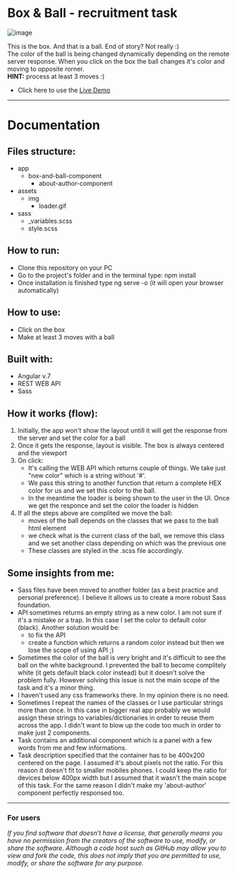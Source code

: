 <h1>Box & Ball - recruitment task</h1>

![image](https://user-images.githubusercontent.com/28759821/48978779-5e7e1900-f0b1-11e8-8c87-e04f99e8ff81.png)

<p>This is the box. And that is a ball. End of story? Not really :) </br>
The color of the ball is being changed dynamically depending on the remote server response. When you click on the box the ball changes it's color and moving to opposite rorner. </br>
<b>HINT:</b> process at least 3 moves :)</p>
<ul>
  <li>Click here to use the <a href="https://radoslawperczynski.github.io/Recruitment-Task---Simple-test-API-Call---Angular/" target="_blank"> Live Demo </a></li>
</ul>
<hr>

<h1>Documentation</h1>

<h2>Files structure:</h2>
<ul>
  <li>app
    <ul>
      <li>box-and-ball-component
        <ul>
          <li>about-author-component</li>
        </ul>
      </li>
    </ul>
  </li>
  <li>assets
    <ul>
      <li>img
        <ul>
          <li>loader.gif</li>
        </ul>
      </li>
    </ul>
  </li>
  <li>sass
    <ul>
      <li>_variables.scss</li>
      <li>style.scss</li>
    </ul>
  </li>
</ul>

<h2>How to run:</h2>
<ul>
  <li>Clone this repository on your PC</li>
  <li>Go to the project's folder and in the terminal type: npm install</li>
  <li>Once installation is finished type ng serve -o (it will open your browser automatically)</li>
</ul>

<h2>How to use: </h2>
<ul>
  <li>Click on the box</li>
  <li>Make at least 3 moves with a ball</li>
</ul>

<h2>Built with:</h2>
<ul>
  <li>Angular v.7</li>
  <li>REST WEB API</li>
  <li>Sass</li>
</ul>

<h2>How it works (flow):</h2>
<ol>
  <li>Initially, the app won't show the layout untill it will get the response from the server and set the color for a ball</li>
  <li>Once it gets the response, layout is visible. The box is always centered and the viewport</li>
   <li>On click:
    <ul>
      <li>It's calling the WEB API which returns couple of things. We take just "new color" which is a string without '#'.</li>
      <li>We pass this string to another function that return a complete HEX color for us and we set this color to the ball.</li>
      <li>In the meantime the loader is being shown to the user in the UI. Once we get the responce and set the color the loader is hidden</li>
    </ul>
      </li>
      <li>If all the steps above are complited we move the ball:
        <ul>
          <li>moves of the ball depends on the classes that we pass to the ball html element</li>
          <li>we check what is the current class of the ball, we remove this class and we set another class depending on which was the previous one</li>
          <li>These classes are styled in the .scss file accordingly.</li>
        </ul>
      </li>
    </ul>
  </li>
  
</ol>

<h2>Some insights from me:</h2>
<ul>
  <li>Sass files have been moved to another folder (as a best practice and personal preference). I believe it allows us to create a more robust Sass foundation.</li>
  <li>API sometimes returns an empty string as a new color. I am not sure if it's a mistake or a trap. In this case I set the color to default color (black). Another solution would be:
    <ul>
      <li>to fix the API</li>
      <li>create a function which returns a random color instead but then we lose the scope of using API ;) </li>
    </ul>
  </li>

   <li>Sometimes the color of the ball is very bright and it's difficult to see the ball on the white background. I prevented the ball to become complitely white (it gets default black color instead) but it doesn't solve the problem fully. However solving this issue is not the main scope of the task and it's a minor thing.</li>
       
   <li>I haven't used any css frameworks there. In my opinion there is no need.</li>
   <li>Sometimes I repeat the names of the classes or I use particular strings more than once. In this case in bigger real app probably we would assign these strings to variables/dictionaries in order to reuse them across the app. I didn't want to blow up the code too much in order to make just 2 components.</li>
   <li>Task contains an additional component which is a panel with a few words from me and few informations.</li>
  <li>Task description specified that the container has to be 400x200 centered on the page. I assumed it's about pixels not the ratio. For this reason it doesn't fit to smaller mobiles phones. I could keep the ratio for devices below 400px width but I assumed that it wasn't the main scope of this task. For the same reason I didn't make my 'about-author' component perfectly responsed too.</li>

</ul>


<hr>

<h3>For users</h3>
<i>If you find software that doesn’t have a license, that generally means you have no permission from the creators of the software to use, modify, or share the software. Although a code host such as GitHub may allow you to view and fork the code, this does not imply that you are permitted to use, modify, or share the software for any purpose.</i>
